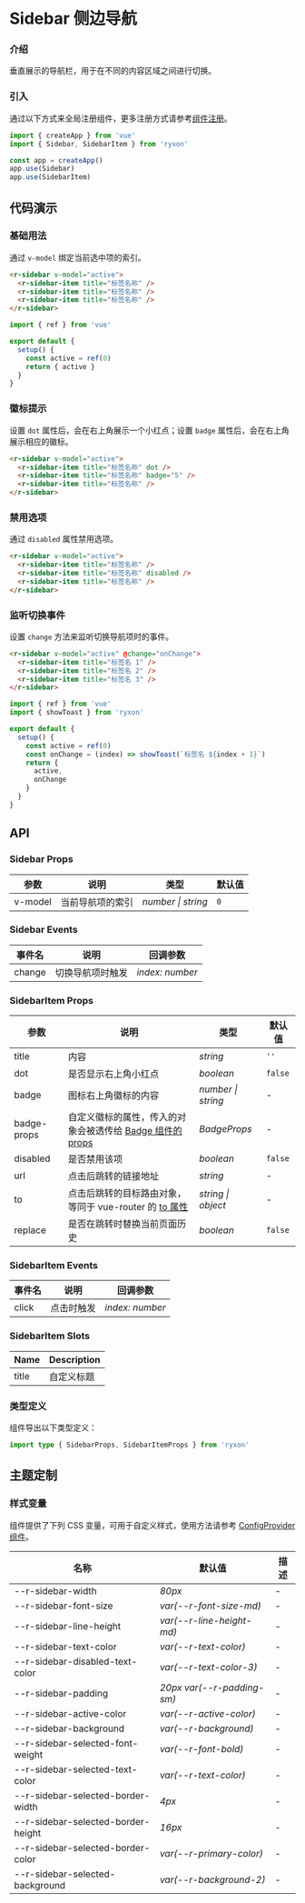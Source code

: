 # Sidebar 侧边导航

### 介绍

垂直展示的导航栏，用于在不同的内容区域之间进行切换。

### 引入

通过以下方式来全局注册组件，更多注册方式请参考[组件注册](#/zh-CN/advanced-usage#zu-jian-zhu-ce)。

```js
import { createApp } from 'vue'
import { Sidebar, SidebarItem } from 'ryxon'

const app = createApp()
app.use(Sidebar)
app.use(SidebarItem)
```

## 代码演示

### 基础用法

通过 `v-model` 绑定当前选中项的索引。

```html
<r-sidebar v-model="active">
  <r-sidebar-item title="标签名称" />
  <r-sidebar-item title="标签名称" />
  <r-sidebar-item title="标签名称" />
</r-sidebar>
```

```js
import { ref } from 'vue'

export default {
  setup() {
    const active = ref(0)
    return { active }
  }
}
```

### 徽标提示

设置 `dot` 属性后，会在右上角展示一个小红点；设置 `badge` 属性后，会在右上角展示相应的徽标。

```html
<r-sidebar v-model="active">
  <r-sidebar-item title="标签名称" dot />
  <r-sidebar-item title="标签名称" badge="5" />
  <r-sidebar-item title="标签名称" />
</r-sidebar>
```

### 禁用选项

通过 `disabled` 属性禁用选项。

```html
<r-sidebar v-model="active">
  <r-sidebar-item title="标签名称" />
  <r-sidebar-item title="标签名称" disabled />
  <r-sidebar-item title="标签名称" />
</r-sidebar>
```

### 监听切换事件

设置 `change` 方法来监听切换导航项时的事件。

```html
<r-sidebar v-model="active" @change="onChange">
  <r-sidebar-item title="标签名 1" />
  <r-sidebar-item title="标签名 2" />
  <r-sidebar-item title="标签名 3" />
</r-sidebar>
```

```js
import { ref } from 'vue'
import { showToast } from 'ryxon'

export default {
  setup() {
    const active = ref(0)
    const onChange = (index) => showToast(`标签名 ${index + 1}`)
    return {
      active,
      onChange
    }
  }
}
```

## API

### Sidebar Props

| 参数    | 说明             | 类型               | 默认值 |
| ------- | ---------------- | ------------------ | ------ |
| v-model | 当前导航项的索引 | _number \| string_ | `0`    |

### Sidebar Events

| 事件名 | 说明             | 回调参数        |
| ------ | ---------------- | --------------- |
| change | 切换导航项时触发 | _index: number_ |

### SidebarItem Props

| 参数 | 说明 | 类型 | 默认值 |
| --- | --- | --- | --- |
| title | 内容 | _string_ | `''` |
| dot | 是否显示右上角小红点 | _boolean_ | `false` |
| badge | 图标右上角徽标的内容 | _number \| string_ | - |
| badge-props | 自定义徽标的属性，传入的对象会被透传给 [Badge 组件的 props](/zh/component/badge.html#api) | _BadgeProps_ | - |
| disabled | 是否禁用该项 | _boolean_ | `false` |
| url | 点击后跳转的链接地址 | _string_ | - |
| to | 点击后跳转的目标路由对象，等同于 vue-router 的 [to 属性](https://router.vuejs.org/zh/api/#to) | _string \| object_ | - |
| replace | 是否在跳转时替换当前页面历史 | _boolean_ | `false` |

### SidebarItem Events

| 事件名 | 说明       | 回调参数        |
| ------ | ---------- | --------------- |
| click  | 点击时触发 | _index: number_ |

### SidebarItem Slots

| Name  | Description |
| ----- | ----------- |
| title | 自定义标题  |

### 类型定义

组件导出以下类型定义：

```ts
import type { SidebarProps, SidebarItemProps } from 'ryxon'
```

## 主题定制

### 样式变量

组件提供了下列 CSS 变量，可用于自定义样式，使用方法请参考 [ConfigProvider 组件](/zh/component/config-provider.html)。

| 名称                               | 默认值                     | 描述 |
| ---------------------------------- | -------------------------- | ---- |
| --r-sidebar-width                  | _80px_                     | -    |
| --r-sidebar-font-size              | _var(--r-font-size-md)_    | -    |
| --r-sidebar-line-height            | _var(--r-line-height-md)_  | -    |
| --r-sidebar-text-color             | _var(--r-text-color)_      | -    |
| --r-sidebar-disabled-text-color    | _var(--r-text-color-3)_    | -    |
| --r-sidebar-padding                | _20px var(--r-padding-sm)_ | -    |
| --r-sidebar-active-color           | _var(--r-active-color)_    | -    |
| --r-sidebar-background             | _var(--r-background)_      | -    |
| --r-sidebar-selected-font-weight   | _var(--r-font-bold)_       | -    |
| --r-sidebar-selected-text-color    | _var(--r-text-color)_      | -    |
| --r-sidebar-selected-border-width  | _4px_                      | -    |
| --r-sidebar-selected-border-height | _16px_                     | -    |
| --r-sidebar-selected-border-color  | _var(--r-primary-color)_   | -    |
| --r-sidebar-selected-background    | _var(--r-background-2)_    | -    |
